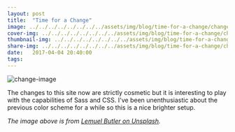 ```yaml
---
layout: post
title:  "Time for a Change"
image: ../../../../../../../../assets/img/blog/time-for-a-change/change.webp
cover-img: ../../../../../../../../assets/img/blog/time-for-a-change/change.webp
thumbnail-img: ../../../../../../../../assets/img/blog/time-for-a-change/change.webp
share-img: ../../../../../../../../assets/img/blog/time-for-a-change/change.webp
date:   2017-04-04 20:40:00
tags: 
---
```


![change-image]

The changes to this site now are strictly cosmetic but it is interesting to play with the capabilities of Sass and CSS.  I've been unenthusiastic about the previous color scheme for a while so this is a nice brighter setup.
<!--more-->


*The image above is from [Lemuel Butler on Unsplash].*

[Lemuel Butler on Unsplash]:     https://unsplash.com/@lemuelbutler

[change-image]: ../../../../../../../../assets/img/blog/time-for-a-change/change.webp "change image"